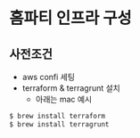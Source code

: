 # 홈파티 인프라 구성

## 사전조건
* aws confi 세팅
* terraform & terragrunt 설치
  * 아래는 mac 예시
```bash
$ brew install terraform
$ brew install terragrunt
```